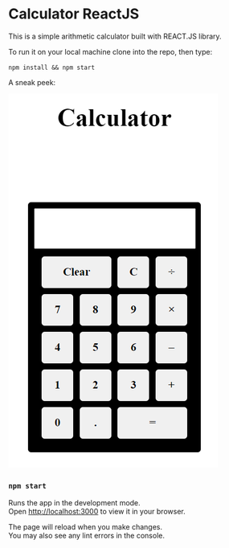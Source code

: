 # Calculator ReactJS

This is a simple arithmetic calculator built with REACT.JS library. 


To run it on your local machine clone into the repo, then type: 

    npm install && npm start
    
    
A sneak peek:

![alt react-calculator-simple](https://github.com/Latesh69/Calculator/blob/88b56f31e99e85c11b13fced95f5a2477faa21b2/Calculator%20Using%20React/my-react-app/Calci.png)

### `npm start`

Runs the app in the development mode.\
Open [http://localhost:3000](http://localhost:3000) to view it in your browser.

The page will reload when you make changes.\
You may also see any lint errors in the console.

